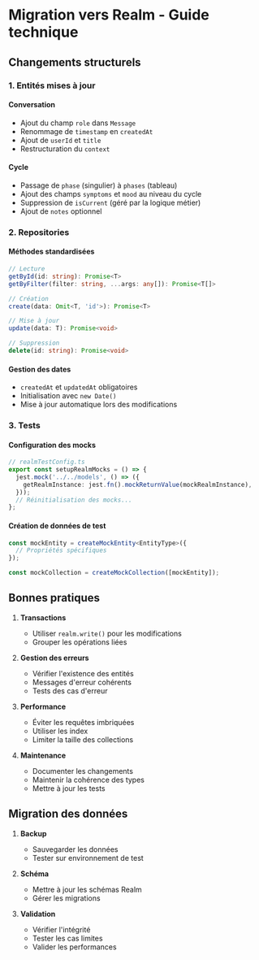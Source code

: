 # Migration vers Realm - Guide technique

## Changements structurels

### 1. Entités mises à jour

#### Conversation

- Ajout du champ `role` dans `Message`
- Renommage de `timestamp` en `createdAt`
- Ajout de `userId` et `title`
- Restructuration du `context`

#### Cycle

- Passage de `phase` (singulier) à `phases` (tableau)
- Ajout des champs `symptoms` et `mood` au niveau du cycle
- Suppression de `isCurrent` (géré par la logique métier)
- Ajout de `notes` optionnel

### 2. Repositories

#### Méthodes standardisées

```typescript
// Lecture
getById(id: string): Promise<T>
getByFilter(filter: string, ...args: any[]): Promise<T[]>

// Création
create(data: Omit<T, 'id'>): Promise<T>

// Mise à jour
update(data: T): Promise<void>

// Suppression
delete(id: string): Promise<void>
```

#### Gestion des dates

- `createdAt` et `updatedAt` obligatoires
- Initialisation avec `new Date()`
- Mise à jour automatique lors des modifications

### 3. Tests

#### Configuration des mocks

```typescript
// realmTestConfig.ts
export const setupRealmMocks = () => {
  jest.mock('../../models', () => ({
    getRealmInstance: jest.fn().mockReturnValue(mockRealmInstance),
  }));
  // Réinitialisation des mocks...
};
```

#### Création de données de test

```typescript
const mockEntity = createMockEntity<EntityType>({
  // Propriétés spécifiques
});

const mockCollection = createMockCollection([mockEntity]);
```

## Bonnes pratiques

1. **Transactions**

   - Utiliser `realm.write()` pour les modifications
   - Grouper les opérations liées

2. **Gestion des erreurs**

   - Vérifier l'existence des entités
   - Messages d'erreur cohérents
   - Tests des cas d'erreur

3. **Performance**

   - Éviter les requêtes imbriquées
   - Utiliser les index
   - Limiter la taille des collections

4. **Maintenance**
   - Documenter les changements
   - Maintenir la cohérence des types
   - Mettre à jour les tests

## Migration des données

1. **Backup**

   - Sauvegarder les données
   - Tester sur environnement de test

2. **Schéma**

   - Mettre à jour les schémas Realm
   - Gérer les migrations

3. **Validation**
   - Vérifier l'intégrité
   - Tester les cas limites
   - Valider les performances
